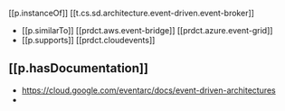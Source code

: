 
[[p.instanceOf]] [[t.cs.sd.architecture.event-driven.event-broker]]

- [[p.similarTo]] [[prdct.aws.event-bridge]] [[prdct.azure.event-grid]]
- [[p.supports]] [[prdct.cloudevents]]


## [[p.hasDocumentation]]

- https://cloud.google.com/eventarc/docs/event-driven-architectures
- 